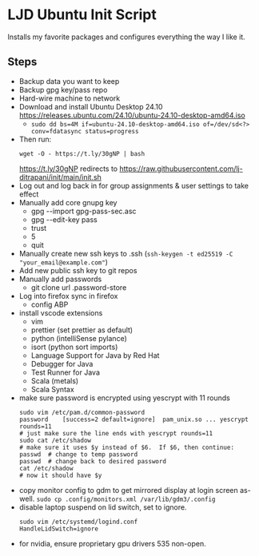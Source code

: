 LJD Ubuntu Init Script
===============================================================================

Installs my favorite packages and configures everything the way I like it.


Steps
-----

- Backup data you want to keep
- Backup gpg key/pass repo
- Hard-wire machine to network
- Download and install Ubuntu Desktop 24.10
  <https://releases.ubuntu.com/24.10/ubuntu-24.10-desktop-amd64.iso>
    - `sudo dd bs=4M if=ubuntu-24.10-desktop-amd64.iso of=/dev/sd<?> conv=fdatasync status=progress`
- Then run:
    ```
    wget -O - https://t.ly/30gNP | bash
    ```
    <https://t.ly/30gNP> redirects to
    <https://raw.githubusercontent.com/lj-ditrapani/init/main/init.sh>
- Log out and log back in for group assignments & user settings to take effect
- Manually add core gnupg key
    - gpg --import gpg-pass-sec.asc
    - gpg --edit-key pass
    - trust
    - 5
    - quit
- Manually create new ssh keys to .ssh (`ssh-keygen -t ed25519 -C "your_email@example.com"`)
- Add new public ssh key to git repos
- Manually add passwords
    - git clone url .password-store
- Log into firefox sync in firefox
    - config ABP
- install vscode extensions
    - vim
    - prettier (set prettier as default)
    - python (intelliSense pylance)
    - isort (python sort imports)
    - Language Support for Java by Red Hat
    - Debugger for Java
    - Test Runner for Java
    - Scala (metals)
    - Scala Syntax
- make sure password is encrypted using yescrypt with 11 rounds
    ```
    sudo vim /etc/pam.d/common-password
    password	[success=2 default=ignore]	pam_unix.so ... yescrypt rounds=11
    # just make sure the line ends with yescrypt rounds=11
    sudo cat /etc/shadow
    # make sure it uses $y instead of $6.  If $6, then continue:
    passwd  # change to temp password
    passwd  # change back to desired password
    cat /etc/shadow
    # now it should have $y
    ```
- copy monitor config to gdm to get mirrored display at login screen as-well.
  `sudo cp .config/monitors.xml /var/lib/gdm3/.config`
- disable laptop suspend on lid switch, set to ignore.
    ```
    sudo vim /etc/systemd/logind.conf
    HandleLidSwitch=ignore
    ```
- for nvidia, ensure proprietary gpu drivers 535 non-open.
